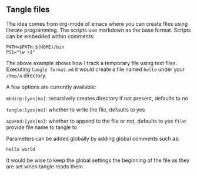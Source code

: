 ## Tangle files
The idea comes from org-mode of emacs where you can create files using
literate programming. The scripts use markdown as the base
format. Scripts can be embedded within comments:

<!--- shell file:/tmp/a/hello append:no mkdirp:yes-->
```
PATH=$PATH:${HOME}/bin
PS1="\w \$"
```

The above example shows how I track a temporary file using text
files. Executing `tangle format.md` it would create a file named
`hello` under your `/tmp/a` directory. 

A few options are currently available:

`mkdirp:[yes|no]`: recursively creates directory if not present,
defaults to no

`tangle:[yes|no]`: whether to write the file, defaults to yes

`append:[yes|no]`: whether to append to the file or not, defaults to yes
`file`: provide file name to tangle to

Parameters can be added globally by adding global comments such as:
<!---@ 
file:/tmp/hello
append:yes
mkdirp:yes
-->
```
hello world
```

It would be wise to keep the global settings the beginning of the file
as they are set when tangle reads them.
